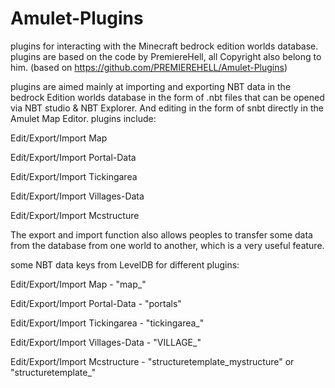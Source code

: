 # Amulet-Plugins
plugins for interacting with the Minecraft bedrock edition worlds database. plugins are based on the code by PremiereHell, all Copyright also belong to him. 
(based on https://github.com/PREMIEREHELL/Amulet-Plugins) 

plugins are aimed mainly at importing and exporting NBT data in the bedrock Edition worlds database in the form of .nbt files that can be opened via NBT studio & NBT Explorer. And editing in the form of snbt directly in the Amulet Map Editor. plugins include:

Edit/Export/Import Map

Edit/Export/Import Portal-Data

Edit/Export/Import Tickingarea

Edit/Export/Import Villages-Data

Edit/Export/Import Mcstructure

The export and import function also allows peoples to transfer some data from the database from one world to another, which is a very useful feature.

some NBT data keys from LevelDB for different plugins:

Edit/Export/Import Map - "map_"

Edit/Export/Import Portal-Data - "portals"

Edit/Export/Import Tickingarea - "tickingarea_"

Edit/Export/Import Villages-Data - "VILLAGE_"

Edit/Export/Import Mcstructure - "structuretemplate_mystructure" or "structuretemplate_"
